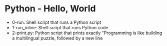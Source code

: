 # Python - Hello, World

- 0-run: Shell script that runs a Python script
- 1-run_inline: Shell script that runs Python code
- 2-print.py: Python script that prints exactly "Programming is like building a multilingual puzzle, followed by a new line
